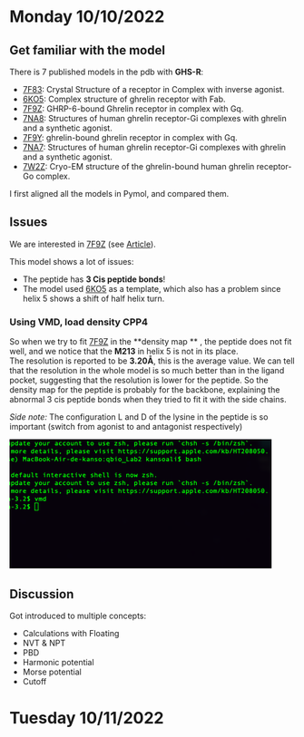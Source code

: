
# Monday 10/10/2022

## Get familiar with the model
There is 7 published models in the pdb with **GHS-R**:
- [7F83][1]: Crystal Structure of a receptor in Complex with inverse agonist.
- [6KO5][2]: Complex structure of ghrelin receptor with Fab.
- [7F9Z][3]: GHRP-6-bound Ghrelin receptor in complex with Gq.
- [7NA8][4]: Structures of human ghrelin receptor-Gi complexes with ghrelin and a synthetic agonist.
- [7F9Y][5]: ghrelin-bound ghrelin receptor in complex with Gq.
- [7NA7][6]: Structures of human ghrelin receptor-Gi complexes with ghrelin and a synthetic agonist.
- [7W2Z][7]: Cryo-EM structure of the ghrelin-bound human ghrelin receptor-Go complex.

I first aligned all the models in Pymol, and compared them.

## Issues
We are interested in [7F9Z][8] (see [Article][9]).  

This model shows a lot of issues:
- The peptide has **3 Cis peptide bonds**!
- The model used [6KO5][10] as a template, which also has a problem since helix 5 shows a shift of half helix turn.   

### Using VMD, load density CPP4
So when we try to fit [7F9Z][11] in the **density map ** , the peptide does not fit well, and we notice that the **M213** in helix 5 is not in its place.   
The resolution is reported to be **3.20Å**, this is the average value. We can tell that the resolution in the whole model is so much better than in the ligand pocket, suggesting that the resolution is lower for the peptide. So the density map for the peptide is probably for the backbone, explaining the abnormal 3 cis peptide bonds when they tried to fit it with the side chains.  

_Side note:_ The configuration L and D of the lysine in the peptide is so important (switch from agonist to and antagonist respectively)

![test](./Test.png)







## Discussion 
Got introduced to multiple concepts: 
- Calculations with Floating 
- NVT & NPT
- PBD
- Harmonic potential
- Morse potential 
- Cutoff







# Tuesday 10/11/2022

[1]:	https://www.rcsb.org/structure/7F83
[2]:	https://www.rcsb.org/structure/6KO5
[3]:	https://www.rcsb.org/structure/7F9Z
[4]:	https://www.rcsb.org/structure/7NA8
[5]:	https://www.rcsb.org/structure/7F9Y
[6]:	https://www.rcsb.org/structure/7NA7
[7]:	https://www.rcsb.org/structure/7W2Z
[8]:	https://www.rcsb.org/structure/7F9Z
[9]:	https://www.nature.com/articles/s41467-021-25364-2
[10]:	https://www.rcsb.org/structure/6KO5
[11]:	https://www.rcsb.org/structure/7F9Z

[image-1]:	file:///.file/id=6571367.43553643